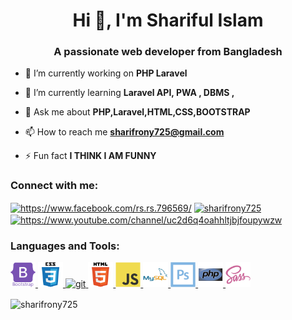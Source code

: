 <h1 align="center">Hi 👋, I'm Shariful Islam</h1>
<h3 align="center">A passionate web developer from Bangladesh</h3>

- 🔭 I’m currently working on **PHP Laravel**

- 🌱 I’m currently learning **Laravel API, PWA , DBMS ,**

- 💬 Ask me about **PHP,Laravel,HTML,CSS,BOOTSTRAP**

- 📫 How to reach me **sharifrony725@gmail.com**

- ⚡ Fun fact **I THINK I AM FUNNY**

<h3 align="left">Connect with me:</h3>
<p align="left">
<a href="https://www.facebook.com/sharifrony725/" target="blank"><img align="center" src="https://cdn.jsdelivr.net/npm/simple-icons@3.0.1/icons/facebook.svg" alt="https://www.facebook.com/rs.rs.796569/" height="30" width="40" /></a>
<a href="https://instagram.com/sharifrony725" target="blank"><img align="center" src="https://cdn.jsdelivr.net/npm/simple-icons@3.0.1/icons/instagram.svg" alt="sharifrony725" height="30" width="40" /></a>
<a href="https://www.youtube.com/c/https://www.youtube.com/channel/uc2d6q4oahhltjbjfoupywzw" target="blank"><img align="center" src="https://cdn.jsdelivr.net/npm/simple-icons@3.0.1/icons/youtube.svg" alt="https://www.youtube.com/channel/uc2d6q4oahhltjbjfoupywzw" height="30" width="40" /></a>
</p>

<h3 align="left">Languages and Tools:</h3>
<p align="left"> <a href="https://getbootstrap.com" target="_blank"> <img src="https://raw.githubusercontent.com/devicons/devicon/master/icons/bootstrap/bootstrap-plain-wordmark.svg" alt="bootstrap" width="40" height="40"/> </a> <a href="https://www.w3schools.com/css/" target="_blank"> <img src="https://raw.githubusercontent.com/devicons/devicon/master/icons/css3/css3-original-wordmark.svg" alt="css3" width="40" height="40"/> </a> <a href="https://git-scm.com/" target="_blank"> <img src="https://www.vectorlogo.zone/logos/git-scm/git-scm-icon.svg" alt="git" width="40" height="40"/> </a> <a href="https://www.w3.org/html/" target="_blank"> <img src="https://raw.githubusercontent.com/devicons/devicon/master/icons/html5/html5-original-wordmark.svg" alt="html5" width="40" height="40"/> </a> <a href="https://developer.mozilla.org/en-US/docs/Web/JavaScript" target="_blank"> <img src="https://raw.githubusercontent.com/devicons/devicon/master/icons/javascript/javascript-original.svg" alt="javascript" width="40" height="40"/> </a> <a href="https://www.mysql.com/" target="_blank"> <img src="https://raw.githubusercontent.com/devicons/devicon/master/icons/mysql/mysql-original-wordmark.svg" alt="mysql" width="40" height="40"/> </a> <a href="https://www.photoshop.com/en" target="_blank"> <img src="https://raw.githubusercontent.com/devicons/devicon/master/icons/photoshop/photoshop-line.svg" alt="photoshop" width="40" height="40"/> </a> <a href="https://www.php.net" target="_blank"> <img src="https://raw.githubusercontent.com/devicons/devicon/master/icons/php/php-original.svg" alt="php" width="40" height="40"/> </a> <a href="https://sass-lang.com" target="_blank"> <img src="https://raw.githubusercontent.com/devicons/devicon/master/icons/sass/sass-original.svg" alt="sass" width="40" height="40"/> </a> </p>

<p><img align="center" src="https://github-readme-stats.vercel.app/api/top-langs?username=sharifrony725&show_icons=true&locale=en&layout=compact" alt="sharifrony725" /></p>
